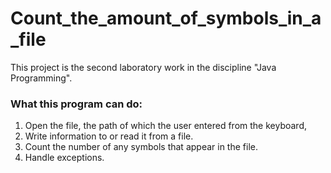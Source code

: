 # Count_the_amount_of_symbols_in_a_file
This project is the second laboratory work in the discipline "Java Programming".
### What this program can do:
1. Open the file, the path of which the user entered from the keyboard, 
2. Write information to or read it from a file.
3. Count the number of any symbols that appear in the file.
4. Handle exceptions.
